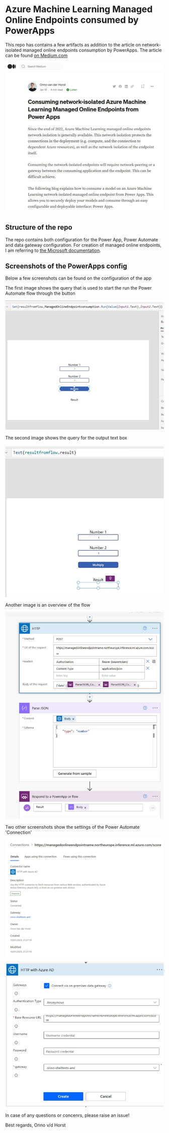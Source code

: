 # Azure Machine Learning Managed Online Endpoints consumed by PowerApps
This repo has contains a few artifacts as addition to the article on network-isolated managed online endpoints consumption by PowerApps. The article can be found [on Medium.com](https://medium.com/@onnovanderhorst/consuming-network-isolated-azure-machine-learning-managed-online-endpoints-from-power-apps-d058de4f3aab)

![](/img/MediumArticle.jpg?raw=true)

## Structure of the repo
The repo contains both configuration for  the Power App, Power Automate and data gateway configuration. For creation of managed online endpoints, I am referring to [the Microsoft documentation](https://learn.microsoft.com/en-us/azure/machine-learning/how-to-secure-online-endpoint?tabs=cli%2Cmodel).

## Screenshots of the PowerApps config
Below a few screenshots can be found on the configuration of the app

The first image shows the query that is used to start the run the Power Automate flow through the button

![](/img/ButtonQuery.jpg?raw=true)


The second image shows the query for the output text box

![](/img/OutputQuery.jpg?raw=true)


Another image is an overview of the flow

![](/img/Flow.jpg?raw=true)


Two other screenshots show the settings of the Power Automate 'Connection'

![](/img/Connection1.jpg?raw=true)

![](/img/Connection2.jpg?raw=true)




In case of any questions or concenrs, please raise an issue!

Best regards,
Onno v/d Horst
